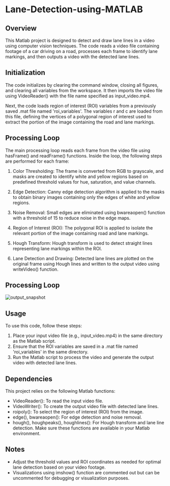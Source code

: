 # Lane-Detection-using-MATLAB


## Overview
This Matlab project is designed to detect and draw lane lines in a video using computer vision techniques. The code reads a video file containing footage of a car driving on a road, processes each frame to identify lane markings, and then outputs a video with the detected lane lines.

## Initialization
The code initializes by clearing the command window, closing all figures, and clearing all variables from the workspace. It then imports the video file using VideoReader() with the file name specified as input_video.mp4.

Next, the code loads region of interest (ROI) variables from a previously saved .mat file named 'roi_variables'. The variables r and c are loaded from this file, defining the vertices of a polygonal region of interest used to extract the portion of the image containing the road and lane markings.

## Processing Loop
The main processing loop reads each frame from the video file using hasFrame() and readFrame() functions. Inside the loop, the following steps are performed for each frame:

1. Color Thresholding: The frame is converted from RGB to grayscale, and masks are created to identify white and yellow regions based on predefined threshold values for hue, saturation, and value channels.

2. Edge Detection: Canny edge detection algorithm is applied to the masks to obtain binary images containing only the edges of white and yellow regions.

3. Noise Removal: Small edges are eliminated using bwareaopen() function with a threshold of 15 to reduce noise in the edge maps.

4. Region of Interest (ROI): The polygonal ROI is applied to isolate the relevant portion of the image containing road and lane markings.

5. Hough Transform: Hough transform is used to detect straight lines representing lane markings within the ROI.

6. Lane Detection and Drawing: Detected lane lines are plotted on the original frame using Hough lines and written to the output video using writeVideo() function.
   
## Processing Loop
![output_snapshot](https://github.com/AhmedIsmail007/Lane-Detection-using-MATLAB/assets/108105551/caba50ee-9474-4166-aed7-8c777e394e2c)


## Usage
To use this code, follow these steps:

1. Place your input video file (e.g., input_video.mp4) in the same directory as the Matlab script.
2. Ensure that the ROI variables are saved in a .mat file named 'roi_variables' in the same directory.
3. Run the Matlab script to process the video and generate the output video with detected lane lines.

   
## Dependencies
This project relies on the following Matlab functions:

* VideoReader(): To read the input video file.
* VideoWriter(): To create the output video file with detected lane lines.
* roipoly(): To select the region of interest (ROI) from the image.
* edge(), bwareaopen(): For edge detection and noise removal.
* hough(), houghpeaks(), houghlines(): For Hough transform and lane line detection.
Make sure these functions are available in your Matlab environment.

## Notes
* Adjust the threshold values and ROI coordinates as needed for optimal lane detection based on your video footage.
* Visualizations using imshow() function are commented out but can be uncommented for debugging or visualization purposes.
